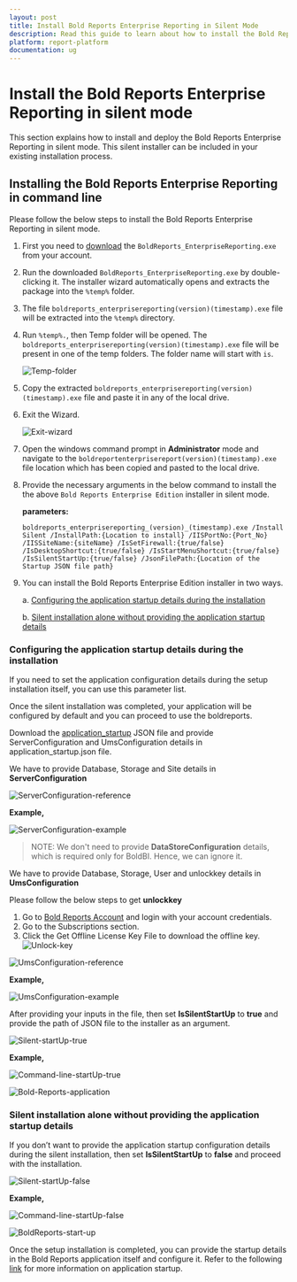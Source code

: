 ```yaml
---
layout: post
title: Install Bold Reports Enterprise Reporting in Silent Mode
description: Read this guide to learn about how to install the Bold Reports Enterprise Reporting using silent mode.
platform: report-platform
documentation: ug
---
```


# Install the Bold Reports Enterprise Reporting in silent mode

This section explains how to install and deploy the Bold Reports Enterprise Reporting in silent mode. This silent installer can be included in your existing installation process.

## Installing the Bold Reports Enterprise Reporting in command line

Please follow the below steps to install the Bold Reports Enterprise Reporting in silent mode.

1. First you need to [download](https://help.boldreports.com/enterprise-reporting/administrator-guide/getting-started/#registration--download) the `BoldReports_EnterpriseReporting.exe` from your account.

2. Run the downloaded `BoldReports_EnterpriseReporting.exe` by double-clicking it. The installer wizard automatically opens and extracts the package into the `%temp%` folder.

3. The file `boldreports_enterprisereporting(version)(timestamp).exe` file will be extracted into the `%temp%` directory.

4. Run `%temp%.`, then Temp folder will be opened. The `boldreports_enterprisereporting(version)(timestamp).exe` file will be present in one of the temp folders. The folder name will start with `is`.

    ![Temp-folder](/static/assets/on-premise/images/installation/silent-installation/temp-folder.png)

5. Copy the extracted `boldreports_enterprisereporting(version)(timestamp).exe` file and paste it in any of the local drive.

6. Exit the Wizard.

    ![Exit-wizard](/static/assets/on-premise/images/installation/silent-installation/exit-wizard.png)

7. Open the windows command prompt in **Administrator** mode and navigate to the `boldreportenterprisereport(version)(timestamp).exe` file location which has been copied and pasted to the local drive.

8. Provide the necessary arguments in the below command to install the the above `Bold Reports Enterprise Edition` installer in silent mode.

      **parameters:**
     ```console
    boldreports_enterprisereporting_(version)_(timestamp).exe /Install Silent /InstallPath:{Location to install} /IISPortNo:{Port_No} /IISSiteName:{siteName} /IsSetFirewall:{true/false} /IsDesktopShortcut:{true/false} /IsStartMenuShortcut:{true/false} /IsSilentStartUp:{true/false} /JsonFilePath:{Location of the Startup JSON file path}
    ```

9. You can install the Bold Reports Enterprise Edition installer in two ways.

     a. [Configuring the application startup details during the installation](#configuring-the-application-startup-details-during-the-installation)

     b. [Silent installation alone without providing the application startup details](#silent-installation-alone-without-providing-the-application-startup-details)

### Configuring the application startup details during the installation

If you need to set the application configuration details during the setup installation itself, you can use this parameter list.

Once the silent installation was completed, your application will be configured by default and you can proceed to use the boldreports.

Download the [application_startup](https://github.com/boldreports/api-payload/blob/master/v2/application_startup.json) JSON file and provide ServerConfiguration and UmsConfiguration details in application_startup.json file.

We have to provide Database, Storage and Site details in **ServerConfiguration**

![ServerConfiguration-reference](/static/assets/on-premise/images/installation/silent-installation/server-configuration-reference.png)

**Example,**

![ServerConfiguration-example](/static/assets/on-premise/images/installation/silent-installation/server-configuration-example.png)

> NOTE: We don't need to provide **DataStoreConfiguration** details, which is required only for BoldBI. Hence, we can ignore it.

We have to provide Database, Storage, User and unlockkey details in **UmsConfiguration**

Please follow the below steps to get **unlockkey**
1. Go to [Bold Reports Account](https://www.boldreports.com/account/downloads) and login with your account credentials.
2. Go to the Subscriptions section.
3. Click the Get Offline License Key File to download the offline key.
![Unlock-key](/static/assets/on-premise/images/installation/silent-installation/unlock-key.png)

![UmsConfiguration-reference](/static/assets/on-premise/images/installation/silent-installation/ums-configuration-reference.png)

**Example,**

![UmsConfiguration-example](/static/assets/on-premise/images/installation/silent-installation/ums-configuration-example.png)

After providing your inputs in the file, then set **IsSilentStartUp** to **true** and provide the path of JSON file to the installer as an argument.

![Silent-startUp-true](/static/assets/on-premise/images/installation/silent-installation/silent-startup-true.png)

**Example,**

![Command-line-startUp-true](/static/assets/on-premise/images/installation/silent-installation/command-line-startup-true.png)

![Bold-Reports-application](/static/assets/on-premise/images/installation/silent-installation/bold-reports-application.png)

### Silent installation alone without providing the application startup details

If you don’t want to provide the application startup configuration details during the silent installation, then set **IsSilentStartUp** to **false** and proceed with the installation.

![Silent-startUp-false](/static/assets/on-premise/images/installation/silent-installation/silent-startup-false.png)

**Example,**

![Command-line-startUp-false](/static/assets/on-premise/images/installation/silent-installation/command-line-startup-false.png)

![BoldReports-start-up](/static/assets/on-premise/images/installation/silent-installation/bold-ums-startup.png)

Once the setup installation is completed, you can provide the startup details in the Bold Reports application itself and configure it. Refer to the following [link](https://help.boldreports.com/enterprise-reporting/administrator-guide/application-startup/) for more information on application startup.
